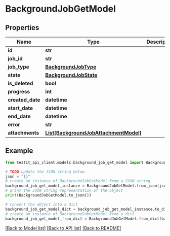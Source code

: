 # BackgroundJobGetModel


## Properties

Name | Type | Description | Notes
------------ | ------------- | ------------- | -------------
**id** | **str** |  | 
**job_id** | **str** |  | 
**job_type** | [**BackgroundJobType**](BackgroundJobType.md) |  | 
**state** | [**BackgroundJobState**](BackgroundJobState.md) |  | 
**is_deleted** | **bool** |  | 
**progress** | **int** |  | 
**created_date** | **datetime** |  | 
**start_date** | **datetime** |  | [optional] 
**end_date** | **datetime** |  | [optional] 
**error** | **str** |  | [optional] 
**attachments** | [**List[BackgroundJobAttachmentModel]**](BackgroundJobAttachmentModel.md) |  | 

## Example

```python
from testit_api_client.models.background_job_get_model import BackgroundJobGetModel

# TODO update the JSON string below
json = "{}"
# create an instance of BackgroundJobGetModel from a JSON string
background_job_get_model_instance = BackgroundJobGetModel.from_json(json)
# print the JSON string representation of the object
print(BackgroundJobGetModel.to_json())

# convert the object into a dict
background_job_get_model_dict = background_job_get_model_instance.to_dict()
# create an instance of BackgroundJobGetModel from a dict
background_job_get_model_from_dict = BackgroundJobGetModel.from_dict(background_job_get_model_dict)
```
[[Back to Model list]](../README.md#documentation-for-models) [[Back to API list]](../README.md#documentation-for-api-endpoints) [[Back to README]](../README.md)


